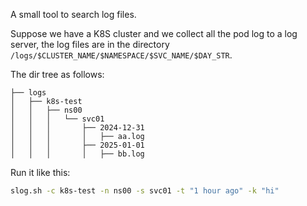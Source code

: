 A small tool to search log files.

Suppose we have a K8S cluster and we collect all the pod log to a log server, the log files are in the directory ```/logs/$CLUSTER_NAME/$NAMESPACE/$SVC_NAME/$DAY_STR```.

The dir tree as follows:
```
├── logs
│   ├── k8s-test
│   │   ├── ns00
│   │   │   └── svc01
│   │   │       ├── 2024-12-31
│   │   │       │   ├── aa.log
│   │   │       ├── 2025-01-01
│   │   │       │   ├── bb.log
```

Run it like this:
```bash
slog.sh -c k8s-test -n ns00 -s svc01 -t "1 hour ago" -k "hi"
```